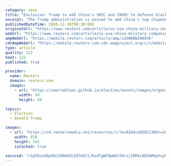 ```yaml
---
category: news
title: "Exclusive: Trump to add China's SMIC and CNOOC to defense blacklist - sources"
excerpt: "The Trump administration is poised to add China's top chipmaker SMIC and national offshore oil and gas producer CNOOC to a blacklist of alleged Chinese military companies, according to a document and sources,"
publishedDateTime: 2020-11-30T08:30:00Z
originalUrl: "https://www.reuters.com/article/us-usa-china-military-companies-exclusiv-idINKBN28A036"
webUrl: "https://www.reuters.com/article/us-usa-china-military-companies-exclusiv-idINKBN28A036"
ampWebUrl: "https://mobile.reuters.com/article/amp/idINKBN28A036"
cdnAmpWebUrl: "https://mobile-reuters-com.cdn.ampproject.org/c/s/mobile.reuters.com/article/amp/idINKBN28A036"
type: article
quality: 122
heat: 122
published: true

provider:
  name: Reuters
  domain: reuters.com
  images:
    - url: "https://smartableai.github.io/election/assets/images/organizations/reuters.com-50x50.jpg"
      width: 50
      height: 50

topics:
  - Election
  - Donald Trump

images:
  - url: "https://s4.reutersmedia.net/resources/r/?m=02&d=20201130&t=2&i=1542893627&w=&fh=545px&fw=&ll=&pl=&sq=&r=LYNXMPEGAT0KS"
    width: 818
    height: 545
    isCached: true

secured: "r1p5DunUbp9GL50N445L9ZYmGlt/Kxd7gWFOpWdJ34+ijSDMxL0OSmMmyhcpU8HXpOofV12OmkNynqPSIm9Ehq/Qddh6KMurOXMBlDDSmW4gR3fe6GbF/asRfUWI36AvCZIvwbONP5ixEGTrJeW9RV/S4a4qBwxVd0IrUoZePYXO2/j0/oifg5pJKhkdP0SdHdbNlFyiFWszjyuWUvcTtqrIYPZfqkKRPmPD4l0Gjm8wnry6kc0xFFebGrpJzB794mVYUK5o7/KJmydlVl3KgkevpXF46RPWMbvkNE2qaXBgLeMnIDw4ukfZPvMhfGTI6Rdlx2GelaYGeeDb2lo6EQA5o0NwcsqmnAV/lX+ItD0=;qPneVXCdER5Amjhb1cmlRw=="
---
```


